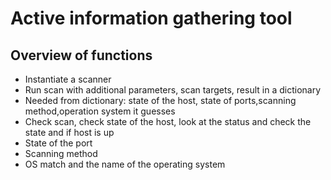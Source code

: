 # Active information gathering tool
## Overview of functions
- Instantiate a scanner
- Run scan with additional parameters, scan targets, result in a dictionary
- Needed from dictionary: state of the host, state of ports,scanning method,operation system it guesses
- Check scan, check state of the host, look at the status and check the state and if host is up
- State of the port
- Scanning method
- OS match and the name of the operating system
